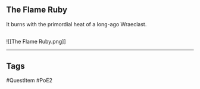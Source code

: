 ## The Flame Ruby
It burns with the primordial heat
of a long-ago Wraeclast.
## 
![[The Flame Ruby.png]]

---
## Tags
#QuestItem
#PoE2
